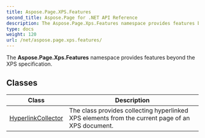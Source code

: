 ```yaml
---
title: Aspose.Page.XPS.Features
second_title: Aspose.Page for .NET API Reference
description: The Aspose.Page.Xps.Features namespace provides features beyond the XPS specification
type: docs
weight: 120
url: /net/aspose.page.xps.features/
---
```

The **Aspose.Page.Xps.Features** namespace provides features beyond the XPS specification.

## Classes

| Class | Description |
| --- | --- |
| [HyperlinkCollector](./hyperlinkcollector/) | The class provides collecting hyperlinked XPS elements from the current page of an XPS document. |


